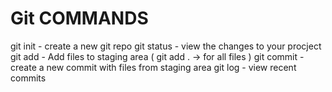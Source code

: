 # Git COMMANDS

git init - create a new git repo
git status - view the changes to your procject
git add - Add files to staging area ( git add . -> for all files )
git commit - create a new commit with files from staging area
git log - view recent commits
